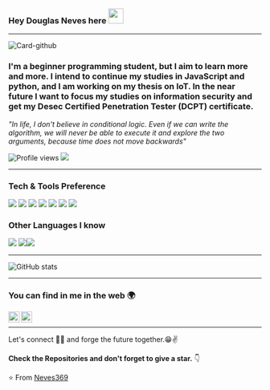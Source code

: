 ### Hey Douglas Neves here <img src="https://raw.githubusercontent.com/iampavangandhi/iampavangandhi/master/gifs/Hi.gif" width="30px">

---


  ![Card-github](https://user-images.githubusercontent.com/63128431/123490240-0fdae780-d5ea-11eb-8457-a1ec7023abc3.jpg)



### I'm a beginner programming student, but I aim to learn more and more. I intend to continue my studies in JavaScript and python, and I am working on my thesis on IoT. In the near future I want to focus my studies on information security and get my Desec Certified Penetration Tester (DCPT) certificate.

*"In life, I don't believe in conditional logic. Even if we can write the algorithm, we will never be able to execute it and explore the two arguments, because time does not move backwards"*
 

 


![Profile views](https://gpvc.arturio.dev/Neves369)  <img src="https://img.shields.io/github/followers/Neves369?label=Follow" style=" float:left, margin-right:10px" />


---


### Tech & Tools Preference

<img src="https://img.shields.io/badge/-JavaScript-eed718?style=flat&logo=javascript&logoColor=ffffff"> <img src="https://img.shields.io/badge/-React-000000?style=flat&logo=react&logoColor=00c8ff">
<img src="https://img.shields.io/badge/-MongoDB-4DB33D?style=flat&logo=mongodb&logoColor=FFFFFF">
<img src="https://img.shields.io/badge/-Node.js-3C873A?style=flat&logo=Node.js&logoColor=white">
<img src="http://img.shields.io/badge/-Git-F1502F?style=flat&logo=git&logoColor=FFFFFF">
<img src="http://img.shields.io/badge/-Github-000000?style=flat&logo=github&logoColor=FFFFFF">
<img src="http://img.shields.io/badge/-VS%20Code-007ACC?style=flat&logo=visual%20studio%20code&logoColor=white">


### Other Languages I know
 <img src="https://img.shields.io/badge/-Python-black?style=flat&logo=python&logoColor=white"> <img src="https://img.shields.io/badge/-C%20&%20C++-659ad2?style=flat&logo=c%2B%2B&logoColor=ffffff"><img src="http://img.shields.io/badge/-Java-F89820?style=flat&logo=java&logoColor=white">

---

![GitHub stats](https://github-readme-stats.vercel.app/api?username=Neves369&show_icons=true&hide_border=true)

---


### You can find in me in the web 🌍

[<img align="left" alt="Souarvdey777 | LinkedIn" width="22px" src="https://cdn.jsdelivr.net/npm/simple-icons@v3/icons/linkedin.svg" />][linkedin]
[<img align="left" alt="Souarvdey777 | Instagram" width="22px" src="https://cdn.jsdelivr.net/npm/simple-icons@v3/icons/instagram.svg" />][instagram]

<br/>


---

Let's connect 👨‍💻 and forge the future together.😁✌

**Check the Repositories and don't forget to give a star.** 👇

:star: From [Neves369](https://github.com/Neves369)


[instagram]: https://www.instagram.com/souravdey777/
[linkedin]: https://www.linkedin.com/in/sourav-dey/
